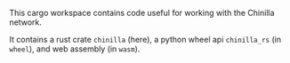 This cargo workspace contains code useful for working with the Chinilla network.

It contains a rust crate `chinilla` (here), a python wheel api `chinilla_rs` (in `wheel`), and web assembly (in `wasm`).

